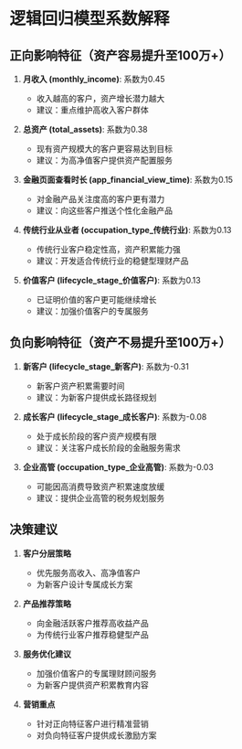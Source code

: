 # 逻辑回归模型系数解释

## 正向影响特征（资产容易提升至100万+）

1. **月收入 (monthly_income)**: 系数为0.45
   - 收入越高的客户，资产增长潜力越大
   - 建议：重点维护高收入客户群体

2. **总资产 (total_assets)**: 系数为0.38
   - 现有资产规模大的客户更容易达到目标
   - 建议：为高净值客户提供资产配置服务

3. **金融页面查看时长 (app_financial_view_time)**: 系数为0.15
   - 对金融产品关注度高的客户更有潜力
   - 建议：向这些客户推送个性化金融产品

4. **传统行业从业者 (occupation_type_传统行业)**: 系数为0.13
   - 传统行业客户稳定性高，资产积累能力强
   - 建议：开发适合传统行业的稳健型理财产品

5. **价值客户 (lifecycle_stage_价值客户)**: 系数为0.13
   - 已证明价值的客户更可能继续增长
   - 建议：加强价值客户的专属服务

## 负向影响特征（资产不易提升至100万+）

1. **新客户 (lifecycle_stage_新客户)**: 系数为-0.31
   - 新客户资产积累需要时间
   - 建议：为新客户提供成长路径规划

2. **成长客户 (lifecycle_stage_成长客户)**: 系数为-0.08
   - 处于成长阶段的客户资产规模有限
   - 建议：关注客户成长阶段的金融服务需求

3. **企业高管 (occupation_type_企业高管)**: 系数为-0.03
   - 可能因高消费导致资产积累速度放缓
   - 建议：提供企业高管的税务规划服务

## 决策建议

1. **客户分层策略**
   - 优先服务高收入、高净值客户
   - 为新客户设计专属成长方案

2. **产品推荐策略**
   - 向金融活跃客户推荐高收益产品
   - 为传统行业客户推荐稳健型产品

3. **服务优化建议**
   - 加强价值客户的专属理财顾问服务
   - 为新客户提供资产积累教育内容

4. **营销重点**
   - 针对正向特征客户进行精准营销
   - 对负向特征客户提供成长激励方案